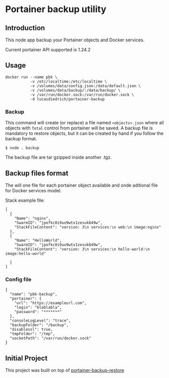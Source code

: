 # Portainer backup utility

## Introduction

This node app backup your Portainer objects and Docker services.

Current portainer API supported is 1.24.2

## Usage

``` 
docker run --name pbk \
           -v /etc/localtime:/etc/localtime \
           -v /volumes/data/config.json:/data/default.json \
           -v /volumes/data/backup/:/data/backup/ \
           -v /var/run/docker.sock:/var/run/docker.sock \
           -d lucasdiedrich/portainer-backup
``` 

### Backup

This command will create (or replace) a file named `<objects>.json` where all objects with `Total` control from portainer will be saved.
A backup file is mandatory to restore objects, but it can be created by hand if you follow the backup format.

    $ node . backup

The backup file are tar gzipped inside another <date-isostring>.tgz.

## Backup files format

The will one file for each portainer object available and onde aditional file for Docker services model. 

Stack example file:
``` 
[
  {
    "Name": "nginx",
    "SwarmID": "jpofkc0i9uo9wtx1zesuk649w",
    "StackFileContent": "version: 3\n services:\n web:\n image:nginx"
  },
  {
    "Name": "HelloWorld",
    "SwarmID": "jpofkc0i9uo9wtx1zesuk649w",
    "StackFileContent": "version: 3\n services:\n hello-world:\n image:hello-world"

  }
]
```
### Config file

```
{
  "name": "pbk-backup",
  "portainer": {
    "url": "https://exampleurl.com",
    "login": "blablabla",
    "password": "*******"
  },
  "consoleLogLevel": "trace",
  "backupFolder": "/backup",
  "disablessl": true, 
  "tmpFolder": "/tmp",
  "socketPath": "/var/run/docker.sock"
}
```

## Initial Project

This project was built on top of [portainer-backup-restore](https://github.com/s3pweb/portainer-backup-restore)
